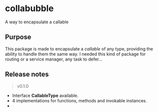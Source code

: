 # collabubble
A way to encapsulate a callable

## Purpose

This package is made to encapsulate a *callable* of any type, providing the ability to handle them the same way.
I needed this kind of package for routing or a service manager, any task to defer...

## Release notes

> v0.1.0

- Interface **CallableType** available.
- 4 implementations for functions, methods and invokable instances.
-
